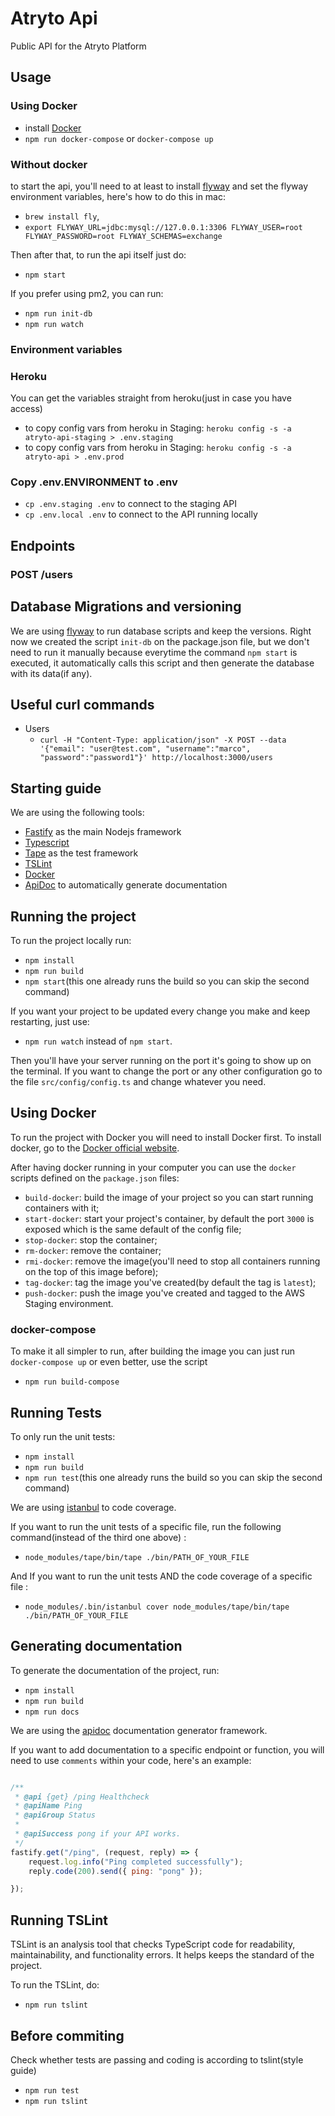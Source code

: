 # Atryto Api

Public API for the Atryto Platform

## Usage

### Using Docker

- install [Docker](https://www.docker.com/get-started)
- `npm run docker-compose` or `docker-compose up`

### Without docker

to start the api, you'll need to at least to install [flyway](https://flywaydb.org) and set the flyway environment variables, here's how to do this in mac:

- `brew install fly`,
- `export FLYWAY_URL=jdbc:mysql://127.0.0.1:3306 FLYWAY_USER=root FLYWAY_PASSWORD=root FLYWAY_SCHEMAS=exchange`

Then after that, to run the api itself just do:

- `npm start`

If you prefer using pm2, you can run:

- `npm run init-db`
- `npm run watch`

### Environment variables

### Heroku
You can get the variables straight from heroku(just in case you have access)
- to copy config vars from heroku in Staging: `heroku config -s -a atryto-api-staging > .env.staging`
- to copy config vars from heroku in Staging: `heroku config -s -a atryto-api > .env.prod`

### Copy .env.ENVIRONMENT to .env

- `cp .env.staging .env` to connect to the staging API
- `cp .env.local .env` to connect to the API running locally


## Endpoints

### POST /users

## Database Migrations and versioning

We are using [flyway](https://flywaydb.org) to run database scripts and keep the versions. Right now we created the script `init-db` on the package.json file, but we don't need to run it manually because everytime the command `npm start` is executed, it automatically calls this script and then generate the database with its data(if any).

## Useful curl commands


- Users
    - `curl -H "Content-Type: application/json" -X POST --data '{"email": "user@test.com", "username":"marco", "password":"password1"}' http://localhost:3000/users `

## Starting guide

We are using the following tools:

- [Fastify](https://github.com/fastify/fastify) as the main Nodejs framework
- [Typescript](https://www.typescriptlang.org/)
- [Tape](https://github.com/substack/tape) as the test framework
- [TSLint](https://palantir.github.io/tslint/)
- [Docker](https://www.docker.com/what-docker)
- [ApiDoc](http://apidocjs.com/) to automatically generate documentation

## Running the project

To run the project locally run:

- `npm install`
- `npm run build`
- `npm start`(this one already runs the build so you can skip the second command)

If you want your project to be updated every change you make and keep restarting, just use:

- `npm run watch` instead of `npm start`.

Then you'll have your server running on the port it's going to show up on the terminal. If you want to change the port or any other configuration go to the file `src/config/config.ts` and change whatever you need.

## Using Docker

To run the project with Docker you will need to install Docker first. To install docker, go to the [Docker official website](https://www.docker.com/get-docker).

After having docker running in your computer you can use the `docker` scripts defined on the `package.json` files:

- `build-docker`: build the image of your project so you can start running containers with it;
- `start-docker`: start your project's container, by default the port `3000` is exposed which is the same default of the config file;
- `stop-docker`: stop the container;
- `rm-docker`: remove the container;
- `rmi-docker`: remove the image(you'll need to stop all containers running on the top of this image before);
- `tag-docker`: tag the image you've created(by default the tag is `latest`);
- `push-docker`: push the image you've created and tagged to the AWS Staging environment.

### docker-compose

To make it all simpler to run, after building the image you can just run `docker-compose up` or even better, use the script

- `npm run build-compose`

## Running Tests

To only run the unit tests:

- `npm install`
- `npm run build`
- `npm run test`(this one already runs the build so you can skip the second command)

We are using [istanbul](https://github.com/gotwarlost/istanbul) to code coverage.

If you want to run the unit tests of a specific file, run the following command(instead of the third one above) :

- `node_modules/tape/bin/tape ./bin/PATH_OF_YOUR_FILE`

And If you want to run the unit tests AND the code coverage of a specific file :

- `node_modules/.bin/istanbul cover node_modules/tape/bin/tape ./bin/PATH_OF_YOUR_FILE`

## Generating documentation

To generate the documentation of the project, run:

- `npm install`
- `npm run build`
- `npm run docs`

We are using the [apidoc](http://apidocjs.com/) documentation generator framework.

If you want to add documentation to a specific endpoint or function, you will need to use `comments` within your code, here's an example:

```javascript

/**
 * @api {get} /ping Healthcheck
 * @apiName Ping
 * @apiGroup Status
 *
 * @apiSuccess pong if your API works.
 */
fastify.get("/ping", (request, reply) => {
    request.log.info("Ping completed successfully");
    reply.code(200).send({ ping: "pong" });

});

```

## Running TSLint

TSLint is an analysis tool that checks TypeScript code for readability, maintainability, and functionality errors. It helps keeps the standard of the project.

To run the TSLint, do:

- `npm run tslint`

## Before commiting

Check whether tests are passing and coding is according to tslint(style guide)

- `npm run test`
- `npm run tslint`